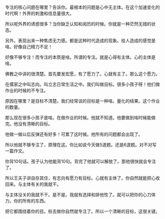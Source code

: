 专注的核心问题在哪里？告诉你。最根本的问题是心中无主体。在这个加速变化的时代啊！外界的刺激和信息量很大。

所以呢外界的诱惑很多？当你缺乏认知和阅历的时候。你就是一种茫然无措的状态。

另外，表现出来一种焦虑无力感。都是这种时代造成的现象。给人造成的感觉是啥。好像自己精力不足！

好像不够专注！而专注的本质是啥。所谓的专注。就是心得有主体。心的主体是啥。

佛教之中讲的很清楚。首先要发宏愿，有了愿力了。心就有主了。那么这个愿力。

在儒家之中叫志向。叫立志日常生活之中。我们叫做目标。很多小孩子呀！他们做作业的时候的不专注。

原因在哪里？是目标不清楚。我们经常谈的目标是一种啥。量化的结果。这个作业的数量。

那么现在很多小孩子是啥。在做作业的时候。他就不知道。他要做到啥时候能做完。他没有清晰的目标。

他做一做以后反弹还有好多！可累了这时候。他所有的问题都会出现了。

所以他就不够专注了，原理在这。你比如说今天做5道题。还是6道题。对不对写一篇作文。

你背10句话。孩子认为他能背10句。背完了他就可以解放了。那他很快就会专注了。

所以王夫子讲自存其住，有志向有愿力有目标。心就有主体了。你自然就能把心收回来。与主体有关的我就干。

与主体没关的我就不干。是不是。我就有选择和排他性了。就可以把你的心力体力。你的所有的东西。

把它都围绕着你的目。标去做你自然就专注了。所以一个清晰的目标，这很关键。
